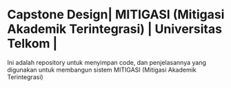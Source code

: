 # Capstone Design| MITIGASI (Mitigasi Akademik Terintegrasi) | Universitas Telkom |

Ini adalah repository untuk menyimpan code, dan penjelasannya yang digunakan untuk membangun sistem MITIGASI (Mitigasi Akademik Terintegrasi)
